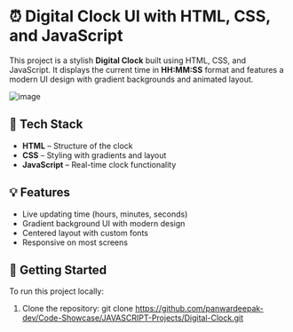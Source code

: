 # ⏰ Digital Clock UI with HTML, CSS, and JavaScript

This project is a stylish **Digital Clock** built using HTML, CSS, and JavaScript. It displays the current time in **HH:MM:SS** format and features a modern UI design with gradient backgrounds and animated layout.

![image](https://github.com/user-attachments/assets/cc4f5627-4ed9-4135-bbe9-91b93e018197)


## 🔧 Tech Stack

- **HTML** – Structure of the clock
- **CSS** – Styling with gradients and layout
- **JavaScript** – Real-time clock functionality

## 💡 Features

- Live updating time (hours, minutes, seconds)
- Gradient background UI with modern design
- Centered layout with custom fonts
- Responsive on most screens

## 🚀 Getting Started

To run this project locally:

1. Clone the repository:
git clone https://github.com/panwardeepak-dev/Code-Showcase/JAVASCRIPT-Projects/Digital-Clock.git
